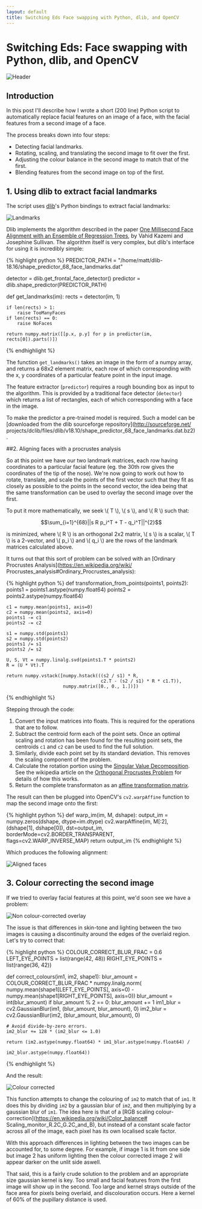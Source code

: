 ```yaml
---
layout: default
title: Switching Eds Face swapping with Python, dlib, and OpenCV
---
```


# Switching Eds: Face swapping with Python, dlib, and OpenCV

![Header](/assets/switching-eds/header.jpg)

## Introduction

In this post I'll describe how I wrote a short (200 line) Python script to
automatically replace facial features on an image of a face, with the facial
features from a second image of a face.

The process breaks down into four steps:

* Detecting facial landmarks.
* Rotating, scaling, and translating the second image to fit over the first.
* Adjusting the colour balance in the second image to match that of the first.
* Blending features from the second image on top of the first.

## 1. Using dlib to extract facial landmarks

The script uses [dlib](http://dlib.net/)'s Python bindings to extract facial
landmarks:

![Landmarks](/assets/switching-eds/landmarks.jpg)

Dlib implements the algorithm described in the paper [One Millisecond Face
Alignment with an Ensemble of Regression Trees](
http://www.csc.kth.se/~vahidk/papers/KazemiCVPR14.pdf), by Vahid Kazemi and
Josephine Sullivan. The algorithm itself is very complex, but dlib's interface
for using it is incredibly simple:

{% highlight python %}
PREDICTOR_PATH = "/home/matt/dlib-18.16/shape_predictor_68_face_landmarks.dat"

detector = dlib.get_frontal_face_detector()
predictor = dlib.shape_predictor(PREDICTOR_PATH)

def get_landmarks(im):
    rects = detector(im, 1)
    
    if len(rects) > 1:
        raise TooManyFaces
    if len(rects) == 0:
        raise NoFaces

    return numpy.matrix([[p.x, p.y] for p in predictor(im, rects[0]).parts()])
{% endhighlight %}

The function `get_landmarks()` takes an image in the form of a numpy array, and
returns a 68x2 element matrix, each row of which corresponding with the
x, y coordinates of a particular feature point in the input image.

The feature extractor (`predictor`) requires a rough bounding box as input to
the algorithm. This is provided by a traditional face detector (`detector`)
which returns a list of rectangles, each of which corresponding with a face in
the image.

To make the predictor a pre-trained model is required. Such a model can be
[downloaded from the dlib sourceforge repository](http://sourceforge.net/
projects/dclib/files/dlib/v18.10/shape_predictor_68_face_landmarks.dat.bz2).

##2. Aligning faces with a procrustes analysis

So at this point we have our two landmark matrices, each row having coordinates
to a particular facial feature (eg. the 30th row gives the coordinates of the
tip of the nose). We're now going to work out how to rotate, translate, and
scale the points of the first vector such that they fit as closely as possible
to the points in the second vector, the idea being that the same transformation
can be used to overlay the second image over the first.

To put it more mathematically, we seek \\( T \\), \\( s \\), and \\( R \\) such
that:

$$\sum_{i=1}^{68}||s R p_i^T + T - q_i^T||^{2}$$

is minimized, where \\( R \\) is an orthogonal 2x2 matrix, \\( s \\) is a
scalar, \\( T \\) is a 2-vector, and \\( p_i \\) and \\( q_i \\) are the rows
of the landmark matrices calculated above.

It turns out that this sort of problem can be solved with an
[Ordinary Procrustes Analysis](https://en.wikipedia.org/wiki/
Procrustes_analysis#Ordinary_Procrustes_analysis):

{% highlight python %}
def transformation_from_points(points1, points2):
    points1 = points1.astype(numpy.float64)
    points2 = points2.astype(numpy.float64)

    c1 = numpy.mean(points1, axis=0)
    c2 = numpy.mean(points2, axis=0)
    points1 -= c1
    points2 -= c2

    s1 = numpy.std(points1)
    s2 = numpy.std(points2)
    points1 /= s1
    points2 /= s2

    U, S, Vt = numpy.linalg.svd(points1.T * points2)
    R = (U * Vt).T

    return numpy.vstack([numpy.hstack(((s2 / s1) * R,
                                       c2.T - (s2 / s1) * R * c1.T)),
                         numpy.matrix([0., 0., 1.])])
{% endhighlight %}

Stepping through the code:

1. Convert the input matrices into floats. This is required for the operations
   that are to follow.
2. Subtract the centroid form each of the point sets. Once an optimal scaling
   and rotation has been found for the resulting point sets, the centroids `c1`
   and `c2` can be used to find the full solution.
3. Similarly, divide each point set by its standard deviation. This removes the
   scaling component of the problem.
4. Calculate the rotation portion using the [Singular Value
   Decomposition](https://en.wikipedia.org/wiki/Singular_value_decomposition).
   See the wikipedia article on the [Orthogonal Procrustes Problem](
   https://en.wikipedia.org/wiki/Orthogonal_Procrustes_problem) for details of
   how this works.
5. Return the complete transformaton as an [affine transformation matrix](
   https://en.wikipedia.org/wiki/Transformation_matrix#Affine_transformations).

The result can then be plugged into OpenCV's `cv2.warpAffine` function to map
the second image onto the first:

{% highlight python %}
def warp_im(im, M, dshape):
    output_im = numpy.zeros(dshape, dtype=im.dtype)
    cv2.warpAffine(im,
                   M[:2],
                   (dshape[1], dshape[0]),
                   dst=output_im,
                   borderMode=cv2.BORDER_TRANSPARENT,
                   flags=cv2.WARP_INVERSE_MAP)
    return output_im
{% endhighlight %}

Which produces the following alignment:

![Aligned faces](/assets/switching-eds/aligned-faces.jpg)

## 3. Colour correcting the second image

If we tried to overlay facial features at this point, we'd soon see we have a
problem:

![Non colour-corrected
overlay](/assets/switching-eds/non-colour-corrected-overlay.jpg)

The issue is that differences in skin-tone and lighting between the two images
is causing a discontinuity around the edges of the overlaid region. Let's try
to correct that:

{% highlight python %}
COLOUR_CORRECT_BLUR_FRAC = 0.6
LEFT_EYE_POINTS = list(range(42, 48))
RIGHT_EYE_POINTS = list(range(36, 42))

def correct_colours(im1, im2, shape1):
    blur_amount = COLOUR_CORRECT_BLUR_FRAC * numpy.linalg.norm(
                                  numpy.mean(shape1[LEFT_EYE_POINTS], axis=0) -
                                  numpy.mean(shape1[RIGHT_EYE_POINTS], axis=0))
    blur_amount = int(blur_amount)
    if blur_amount % 2 == 0:
        blur_amount += 1
    im1_blur = cv2.GaussianBlur(im1, (blur_amount, blur_amount), 0)
    im2_blur = cv2.GaussianBlur(im2, (blur_amount, blur_amount), 0)

    # Avoid divide-by-zero errors.
    im2_blur += 128 * (im2_blur <= 1.0)

    return (im2.astype(numpy.float64) * im1_blur.astype(numpy.float64) /
                                                im2_blur.astype(numpy.float64))
{% endhighlight %}

And the result:

![Colour corrected](/assets/switching-eds/colour-corrected.jpg)

This function attempts to change the colouring of `im2` to match that of `im1`.
It does this by dividing `im2` by a gaussian blur of `im2`, and then
multiplying by a gaussian blur of `im1`. The idea here is that of a [RGB
scaling
colour-correction](https://en.wikipedia.org/wiki/Color_balance#
Scaling_monitor_R.2C_G.2C_and_B), but instead of a constant scale factor across
all of the image, each pixel has its own localised scale factor.

With this approach differences in lighting between the two images can be
accounted for, to some degree. For example, if image 1 is lit from one side
but image 2 has uniform lighting then the colour corrected image 2 will 
appear darker on the unlit side aswell.

That said, this is a fairly crude solution to the problem and an appropriate
size gaussian kernel is key. Too small and facial features from the first
image will show up in the second. Too large and kernel strays outside of the
face area for pixels being overlaid, and discolouration occurs. Here a kernel
of 60% of the pupillary distance is used.
